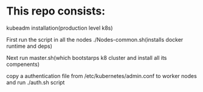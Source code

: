 # This repo consists:

kubeadm installation(production level k8s)

First run the script in all the nodes ./Nodes-common.sh(installs docker runtime and deps)

Next run  master.sh(which bootstarps k8 cluster and install all its compenents)

copy a authentication file from /etc/kubernetes/admin.conf to worker nodes and run ./auth.sh script 






